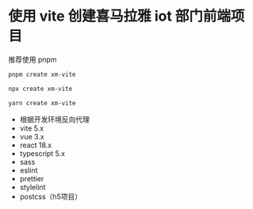 # 使用 vite 创建喜马拉雅 iot 部门前端项目

推荐使用 pnpm

```zsh
pnpm create xm-vite
```

```zsh
npx create xm-vite
```

```zsh
yarn create xm-vite
```

- 根据开发环境反向代理
- vite 5.x
- vue 3.x
- react 18.x
- typescript 5.x
- sass
- eslint
- prettier
- stylelint
- postcss（h5项目）
